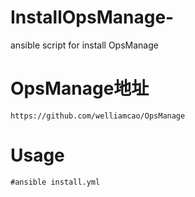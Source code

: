 # InstallOpsManage-
ansible script for install OpsManage 



# OpsManage地址
```https://github.com/welliamcao/OpsManage```

# Usage
```
#ansible install.yml
```
